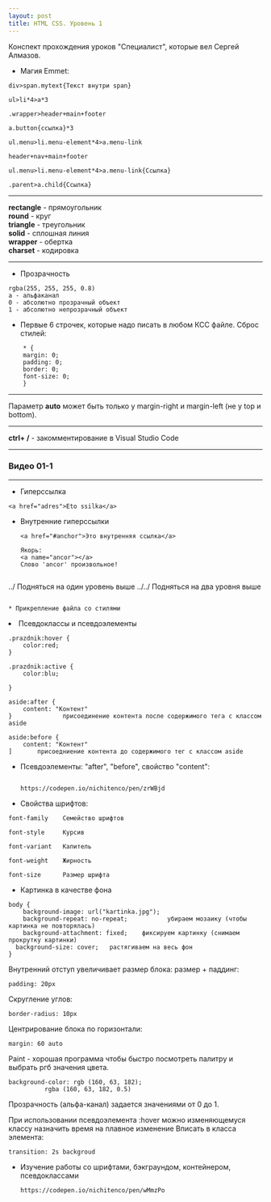 ```yaml
---
layout: post
title: HTML CSS. Уровень 1
---
```

Конспект прохождения уроков "Специалист", которые вел Сергей Алмазов.

* Магия Emmet:

```
div>span.mytext{Текст внутри span}

ul>li*4>a*3

.wrapper>header+main+footer

a.button{ссылка}*3

ul.menu>li.menu-element*4>a.menu-link

header+nav+main+footer

ul.menu>li.menu-element*4>a.menu-link{Ссылка}

.parent>a.child{Ссылка}
```
------------

**rectangle** - прямоугольник  
**round**     - круг  
**triangle**  - треугольник  
**solid**     - сплошная линия  
**wrapper**   - обертка  
**charset**   - кодировка

------------

* Прозрачность

```
rgba(255, 255, 255, 0.8)
a - альфаканал
0 - абсолютно прозрачный объект
1 - абсолютно непрозрачный объект
```

* Первые 6 строчек, которые надо писать в любом КСС файле. Сброс стилей:

```
    * {
    margin: 0;
    padding: 0;
    border: 0;
    font-size: 0;
    }

```

-------------

Параметр **auto** может быть только у margin-right и margin-left (не у top и bottom).

-------------

**ctrl+ /**   - закомментирование в Visual Studio Code

------------

### Видео 01-1
------------
* Гиперссылка
```
<a href="adres">Eto ssilka</a>
```

* Внутренние гиперссылки

    ```
    <a href="#anchor">Это внутренняя ссылка</a>

    Якорь:
    <a name="ancor"></a>
    Слово 'ancor' произвольное!
    ```

    ```
../ Подняться на один уровень выше
../../ Подняться на два уровня выше
```

* Прикрепление файла со стилями

```
<link rel="stylesheet" href="styles.css"
```

* Псевдоклассы и псевдоэлементы

```
.prazdnik:hover {
	color:red;
}

.prazdnik:active {
	color:blu;

}
```

```
aside:after {
	content: "Контент"
}              присоединение контента после содержимого тега с классом aside

aside:before {
	content: "Контент"
]		присоедниение контента до содержимого тег с классом aside
```

* Псевдоэлементы: "after", "before", свойство "content":

    ```

    https://codepen.io/nichitenco/pen/zrWBjd

    ```

* Свойства шрифтов:

```
font-family    Семейство шрифтов

font-style     Курсив

font-variant   Капитель

font-weight    Жирность

font-size      Размер шрифта
```

* Картинка в качестве фона

```
body {
	background-image: url("kartinka.jpg");
	background-repeat: no-repeat;			убираем мозаику (чтобы картинка не повторялась)
	background-attachment: fixed;	 фиксируем картинку (снимаем прокрутку картинки)
  background-size: cover; 	растягиваем на весь фон
}

```
Внутренний отступ увеличивает размер блока: размер + паддинг:

```
padding: 20px
```

Скругление углов:

```
border-radius: 10px
```

Центрирование блока по горизонтали:

```
margin: 60 auto
```

Paint - хорошая программа чтобы быстро посмотреть палитру и выбрать ргб значения цвета.


```
background-color: rgb (160, 63, 182);
		  rgba (160, 63, 182, 0.5)
```

Прозрачность (альфа-канал) задается значениями от 0 до 1.


При использовании псевдоэлемента :hover можно изменяющемуся классу назначить
время на плавное изменение Вписать в класса элемента:

```
transition: 2s backgroud
```


* Изучение работы со шрифтами, бэкграундом, контейнером, псевдоклассами

    ```
    https://codepen.io/nichitenco/pen/wMmzPo
    ```
